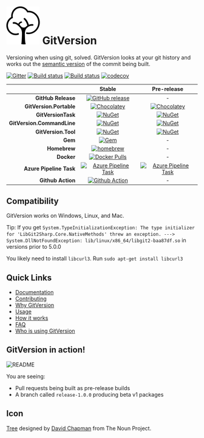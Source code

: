 <h1>
    <img src="docs/input/docs/img/package_icon.svg" alt="Tree" height="100">
    GitVersion
</h1>

Versioning when using git, solved. GitVersion looks at your git history and
works out the [semantic version][semver] of the commit being built.

[![Gitter][gitter-badge]][gitter]
[![Build status][appveyor-badge]][appveyor]
[![Build status][azure-pipeline-badge]][azure-pipeline]
[![codecov][codecov-badge]][codecov]
<!-- [![Build status][github-actions-badge]][github-actions] -->

|                                       |                Stable                                              |                                Pre-release                                 |
| ------------------------------------: | :----------------------------------------------------------------: | :------------------------------------------------------------------------: |
|                    **GitHub Release** |                [![GitHub release][gh-rel-badge]][gh-rel]           |                                     -                                      |
|               **GitVersion.Portable** |                     [![Chocolatey][choco-badge]][choco]            |                     [![Chocolatey][choco-pre-badge]][choco]                |
|                    **GitVersionTask** |                            [![NuGet][gvt-badge]][gvt]              |                            [![NuGet][gvt-pre-badge]][gvt]                  |
|            **GitVersion.CommandLine** |                           [![NuGet][gvcl-badge]][gvcl]             |                           [![NuGet][gvcl-pre-badge]][gvcl]                 |
|                   **GitVersion.Tool** |                           [![NuGet][gvgt-badge]][gvgt]             |                           [![NuGet][gvgt-pre-badge]][gvgt]                 |
|                               **Gem** |                              [![Gem][gem-badge]][gem]              |                                     -                                      |
|                          **Homebrew** |                        [![homebrew][brew-badge]][brew]             |                                     -                                      |
|                            **Docker** |               [![Docker Pulls][dockerhub-badge]][dockerhub]        |                                     -                                      |
|               **Azure Pipeline Task** | [![Azure Pipeline Task][az-pipeline-task-badge]][az-pipeline-task] | [![Azure Pipeline Task][az-pipeline-task-pre-badge]][az-pipeline-task-pre] |
|                     **Github Action** |             [![Github Action][gh-actions-badge]][gh-actions]       |                                     -                                      |

## Compatibility

GitVersion works on Windows, Linux, and Mac.

Tip: If you get `System.TypeInitializationException: The type initializer for
'LibGit2Sharp.Core.NativeMethods' threw an exception. --->
System.DllNotFoundException: lib/linux/x86_64/libgit2-baa87df.so` in versions prior to 5.0.0

You likely need to install `libcurl3`. Run `sudo apt-get install libcurl3`

## Quick Links

- [Documentation][docs]
- [Contributing][contribute]
- [Why GitVersion][why]
- [Usage][usage]
- [How it works][how]
- [FAQ][faq]
- [Who is using GitVersion][who]

## GitVersion in action!

![README][gv-in-action]

You are seeing:

- Pull requests being built as pre-release builds
- A branch called `release-1.0.0` producing beta v1 packages

## Icon

<a href="https://thenounproject.com/term/tree/13389/" target="_blank">Tree</a>
designed by <a href="http://thenounproject.com/david.chapman" target="_blank">David Chapman</a>
from The Noun Project.

[semver]:                          http://semver.org
[gitter]:                          https://gitter.im/GitTools/GitVersion?utm_source=badge&utm_medium=badge&utm_campaign=pr-badge&utm_content=badge
[gitter-badge]:                    https://badges.gitter.im/Join+Chat.svg
[appveyor]:                        https://ci.appveyor.com/project/GitTools/gitversion/branch/master
[appveyor-badge]:                  https://ci.appveyor.com/api/projects/status/sxje0wht0cscmn7w/branch/master?svg=true
[azure-pipeline]:                  https://dev.azure.com/GitTools/GitVersion/_build/latest?definitionId=1
[azure-pipeline-badge]:            https://dev.azure.com/GitTools/GitVersion/_apis/build/status/GitTools.GitVersion
[github-actions]:                  https://github.com/GitTools/GitVersion/actions
[github-actions-badge]:            https://github.com/GitTools/GitVersion/workflows/CI/badge.svg
[travis]:                          https://travis-ci.org/GitTools/GitVersion
[travis-badge]:                    https://travis-ci.org/GitTools/GitVersion.svg?branch=master
[codecov]:                         https://codecov.io/gh/GitTools/GitVersion
[codecov-badge]:                   https://codecov.io/gh/GitTools/GitVersion/branch/master/graph/badge.svg
[docs]:                            https://gitversion.net/docs/
[gh-rel]:                          https://github.com/GitTools/GitVersion/releases/latest
[gh-rel-badge]:                    https://img.shields.io/github/release/gittools/gitversion.svg
[choco]:                           https://chocolatey.org/packages/GitVersion.Portable
[choco-badge]:                     https://img.shields.io/chocolatey/v/gitversion.portable.svg
[choco-pre-badge]:                 https://img.shields.io/chocolatey/vpre/gitversion.portable.svg
[gvt]:                             https://www.nuget.org/packages/GitVersionTask
[gvt-badge]:                       https://img.shields.io/nuget/v/GitVersionTask.svg
[gvt-pre-badge]:                   https://img.shields.io/nuget/vpre/GitVersionTask.svg
[gvcl]:                            https://www.nuget.org/packages/GitVersion.CommandLine
[gvcl-badge]:                      https://img.shields.io/nuget/v/GitVersion.CommandLine.svg
[gvcl-pre-badge]:                  https://img.shields.io/nuget/vpre/GitVersion.CommandLine.svg
[gvgt]:                            https://www.nuget.org/packages/GitVersion.Tool
[gvgt-badge]:                      https://img.shields.io/nuget/v/GitVersion.Tool.svg
[gvgt-pre-badge]:                  https://img.shields.io/nuget/vpre/GitVersion.Tool.svg
[gem-badge]:                       https://img.shields.io/gem/v/gitversion.svg
[gem]:                             https://rubygems.org/gems/gitversion
[brew]:                            http://brew.sh/
[brew-badge]:                      https://img.shields.io/homebrew/v/gitversion.svg
[contribute]:                      https://github.com/GitTools/GitVersion/blob/master/CONTRIBUTING.md
[why]:                             https://gitversion.net/docs/why
[usage]:                           https://gitversion.net/docs/usage/usage
[how]:                             https://gitversion.net/docs/more-info/how-it-works
[faq]:                             https://gitversion.net/docs/faq
[who]:                             https://gitversion.net/docs/who
[gv-in-action]:                    https://raw.github.com/GitTools/GitVersion/master/docs/input/docs/img/README.png
[dockerhub]:                       https://hub.docker.com/r/gittools/gitversion/
[dockerhub-badge]:                 https://img.shields.io/docker/pulls/gittools/gitversion.svg
[az-pipeline-task]:                https://marketplace.visualstudio.com/items?itemName=GitTools.usegitversion
[az-pipeline-task-badge]:          https://img.shields.io/visual-studio-marketplace/v/GitTools.usegitversion.svg?label=vsix
[az-pipeline-task-pre]:            https://marketplace.visualstudio.com/items?itemName=GitTools.usegitversion-preview
[az-pipeline-task-pre-badge]:      https://img.shields.io/visual-studio-marketplace/v/GitTools.usegitversion-preview.svg?label=vsix
[gh-actions]:                      https://github.com/marketplace/actions/use-gitversion
[gh-actions-badge]:                https://img.shields.io/badge/marketplace-use--gitversion-blue?logo=github&style=flat-square
